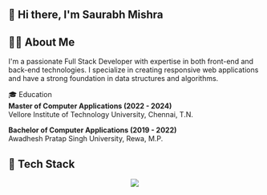 ## 👋 Hi there, I'm Saurabh Mishra
<!--
**** is a ✨ _special_ ✨ repository because its `README.md` (this file) appears on your GitHub profile.
-->
## 👨‍💻 About Me

I'm a passionate Full Stack Developer with expertise in both front-end and back-end technologies. I specialize in creating responsive web applications and have a strong foundation in data structures and algorithms.

🎓 Education  <br/>
**Master of Computer Applications (2022 - 2024)**  
Vellore Institute of Technology University, Chennai, T.N.

**Bachelor of Computer Applications (2019 - 2022)**  
Awadhesh Pratap Singh University, Rewa, M.P.

## 🚀 Tech Stack

<p align="center">
  <a href="https://skillicons.dev">
    <img src="https://skillicons.dev/icons?i=js,html,css,bootstrap,jquery,nodejs,php,react,mongodb,mysql,aws,c,cpp,python,java,selenium,github" />
  </a>
</p>

